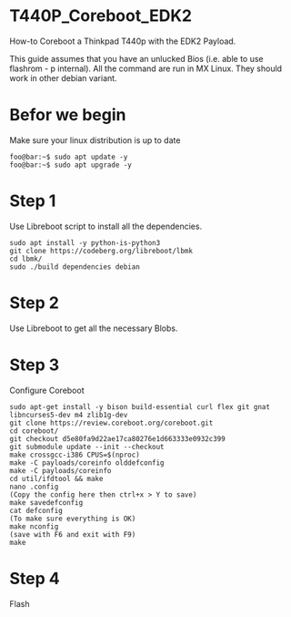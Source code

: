 # T440P_Coreboot_EDK2
How-to Coreboot a Thinkpad T440p with the EDK2 Payload.

This guide assumes that you have an unlucked Bios (i.e. able to use flashrom - p internal).
All the command are run in MX Linux. They should work in other debian variant.

# Befor we begin
Make sure your linux distribution is up to date
```shell
foo@bar:~$ sudo apt update -y
foo@bar:~$ sudo apt upgrade -y
```

# Step 1
Use Libreboot script to install all the dependencies.
```
sudo apt install -y python-is-python3
git clone https://codeberg.org/libreboot/lbmk
cd lbmk/
sudo ./build dependencies debian 
```
# Step 2
Use Libreboot to get all the necessary Blobs.


# Step 3
Configure Coreboot
```
sudo apt-get install -y bison build-essential curl flex git gnat libncurses5-dev m4 zlib1g-dev
git clone https://review.coreboot.org/coreboot.git
cd coreboot/
git checkout d5e80fa9d22ae17ca80276e1d663333e0932c399
git submodule update --init --checkout
make crossgcc-i386 CPUS=$(nproc)
make -C payloads/coreinfo olddefconfig
make -C payloads/coreinfo
cd util/ifdtool && make
nano .config
(Copy the config here then ctrl+x > Y to save)
make savedefconfig
cat defconfig
(To make sure everything is OK)
make nconfig
(save with F6 and exit with F9)
make
```


# Step 4
Flash
